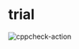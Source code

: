 # trial
![cppcheck-action](https://github.com/stepin104809/trial/workflows/cppcheck-action/badge.svg)
